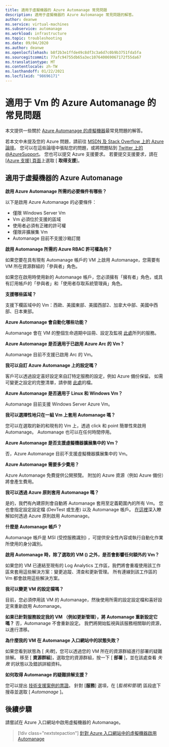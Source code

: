 ```yaml
---
title: 適用于虛擬機器的 Azure Automanage 常見問題
description: 適用于虛擬機器的 Azure Automanage 常見問題的解答。
author: deanwe
ms.service: virtual-machines
ms.subservice: automanage
ms.workload: infrastructure
ms.topic: troubleshooting
ms.date: 09/04/2020
ms.author: deanwe
ms.openlocfilehash: b8f2b3e1ffde49c8df3c3a6d7c0b9b3751fda5fa
ms.sourcegitcommit: 77afc94755db65a3ec107640069067172f55da67
ms.translationtype: MT
ms.contentlocale: zh-TW
ms.lasthandoff: 01/22/2021
ms.locfileid: "98696171"
---
```

# <a name="frequently-asked-questions-for-azure-automanage-for-vms"></a>適用于 Vm 的 Azure Automanage 的常見問題

本文提供一些關於 [Azure Automanage 的虛擬機器](automanage-virtual-machines.md)最常見問題的解答。

若本文中未提及您的 Azure 問題，請前往 [MSDN 及 Stack Overflow 上的 Azure 論壇](https://azure.microsoft.com/support/forums/)。 您可以在這些論壇中張貼您的問題，或將問題貼到 [Twitter 上的 @AzureSupport](https://twitter.com/AzureSupport)。 您也可以提交 Azure 支援要求。 若要提交支援要求，請在 [ [Azure 支援] 頁面](https://azure.microsoft.com/support/options/)上選取 [ **取得支援**]。


## <a name="azure-automanage-for-virtual-machines"></a>適用于虛擬機器的 Azure Automanage

**啟用 Azure Automanage 所需的必要條件有哪些？**

以下是啟用 Azure Automanage 的必要條件：
- 僅限 Windows Server Vm
- Vm 必須位於支援的區域
- 使用者必須有正確的許可權
- 僅限非擴展集 Vm
- Automanage 目前不支援沙箱訂閱

**啟用 Automanage 所需的 Azure RBAC 許可權為何？**

如果您要在具有現有 Automanage 帳戶的 VM 上啟用 Automanage，您需要有 VM 所在資源群組的「參與者」角色。

如果您在啟用時使用新的 Automanage 帳戶，您必須擁有「擁有者」角色，或具有訂用帳戶的「參與者」和「使用者存取系統管理員」角色。


**支援哪些區域？**

支援下欄區域中的 Vm：西歐、美國東部、美國西部2、加拿大中部、美國中西部、日本東部。


**Azure Automanage 會自動化哪些功能？**

Automanage 會在 VM 的整個生命週期中註冊、設定及監視 [此處](virtual-machines-best-practices.md)所列的服務。

**Azure Automanage 是否適用于已啟用 Azure Arc 的 Vm？**

Automanage 目前不支援已啟用 Arc 的 Vm。

**我可以自訂 Azure Automanage 上的設定嗎？**

客戶可以透過設定喜好設定來自訂特定服務的設定，例如 Azure 備份保留。 如需可變更之設定的完整清單，請參閱 [此處](virtual-machines-best-practices.md)的檔。


**Azure Automanage 是否適用于 Linux 和 Windows Vm？**

Automanage 目前支援 Windows Server Azure Vm。


**我可以選擇性地只在一組 Vm 上套用 Automanage 嗎？**

您可以在選取的新的和現有的 Vm 上，透過 click 和 point 簡單性來啟用 Automanage。 Automanage 也可以在任何時間停用。


**Azure Automanage 是否支援虛擬機器擴展集中的 Vm？**

否，Azure Automanage 目前不支援虛擬機器擴展集中的 Vm。


**Azure Automanage 需要多少費用？**

Azure Automanage 免費提供公開預覽。 附加的 Azure 資源（例如 Azure 備份）將會產生費用。


**我可以透過 Azure 原則套用 Automanage 嗎？**

是的，我們有內建原則會自動將 Automanage 套用至定義範圍內的所有 Vm。 您也會指定設定設定檔 (DevTest 或生產) 以及 Automanage 帳戶。 [在這裡](virtual-machines-policy-enable.md)深入瞭解如何透過 Azure 原則啟用 Automanage。


**什麼是 Automanage 帳戶？**

Automanage 帳戶是 MSI (受控服務識別) ，可提供安全性內容或執行自動化作業所使用的身分識別。


**啟用 Automanage 時，除了選取的 VM () 之外，是否會影響任何額外的 Vm？**

如果您的 VM 已連結至現有的 Log Analytics 工作區，我們將會重複使用該工作區來套用這些解決方案：變更追蹤、清查和更新管理。 所有連線到該工作區的 Vm 都會啟用這些解決方案。


**我可以變更 VM 的設定檔嗎？**

目前，您必須停用該 VM 的 Automanage，然後使用所需的設定設定檔和喜好設定來重新啟用 Automanage。


**如果已針對服務設定我的 VM （例如更新管理），將 Automanage 重新設定它嗎？**
否，Automanage 不會重新設定。 我們將開始監視與該服務相關聯的資源，以進行漂移。


**為什麼我的 VM 在 Automanage 入口網站中的狀態失敗？**

如果您看到狀態為 [ *失敗*]，您可以透過您的 VM 所在的資源群組進行部署的疑難排解。 移至 [ **資源群組**]，選取您的資源群組，按一下 [ **部署** ]，並在該處查看 *失敗* 的狀態以及錯誤詳細資料。

**如何取得 Automanage 的疑難排解支援？**

您可以提出 [技術支援案例的票證](https://ms.portal.azure.com/#blade/Microsoft_Azure_Support/HelpAndSupportBlade/newsupportrequest)。 針對 [**服務**] 選項，在 [*監視和管理*] 區段底下搜尋並選取 [ *Automanage* ]。


## <a name="next-steps"></a>後續步驟

請嘗試在 Azure 入口網站中啟用虛擬機器的 Automanage。

> [!div class="nextstepaction"]
> [針對 Azure 入口網站中的虛擬機器啟用 Automanage](quick-create-virtual-machines-portal.md)